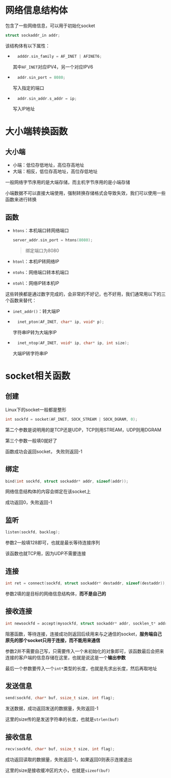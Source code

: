 # 网络信息结构体

包含了一些网络信息，可以用于初始化socket

```c
struct sockaddr_in addr;
```

该结构体有以下属性：

- ```c
	adddr.sin_family = AF_INET | AFINET6;
	```

	其中`AF_INET`对应IPV4，另一个对应IPV6

- ```c
	addr.sin_port = 8080;
	```

	写入指定的端口

- ```c
	addr.sin_addr.s_addr = ip;
	```

	写入IP地址

# 大小端转换函数

## 大小端

- 小端：低位存低地址，高位存高地址
- 大端：相反，低位存高地址，高位存低地址

一般网络字节序用的是大端存储，而主机字节序用的是小端存储

小端数据不可以直接大端使用，强制转换存储格式会导致失效，我们可以使用一些函数来进行转换

## 函数

- `htons`：本机端口转网络端口

	```c
	server_addr.sin_port = htons(8080);
	```

	> 绑定端口为8080

- `htonl`：本机IP转网络IP

- `ntohs`：网络端口转本机端口

- `ntohl`：网络IP转本机IP

这些转换都是通过数字完成的，会非常的不好记，也不好用，我们通常用以下的三个函数来替代：

- `inet_addr()`：转大端IP

- ```c
	inet_pton(AF_INET, char* ip, void* p);
	```

	字符串IP转为大端序IP

- ```c
	inet_ntop(AF_INET, void* ip, char* ip, int size);
	```

	大端IP转字符串IP

# socket相关函数

## 创建

Linux下的socket一般都是整形

```c
int sockfd = socket(AF_INET, SOCK_STREAM | SOCK_DGRAM, 0);
```

第二个参数是说明用的是TCP还是UDP，TCP则用STREAM，UDP则用DGRAM

第三个参数一般填0就好了

函数成功会返回socket， 失败则返回-1

## 绑定

```c
bind(int sockfd, struct sockaddr* addr, sizeof(addr));
```

网络信息结构体的内容会绑定在该socket上

成功返回0，失败返回-1

## 监听

```c
listen(sockfd, backlog);
```

参数2一般填128即可，也就是最长等待连接序列

该函数也就TCP用，因为UDP不需要连接

## 连接

```c
int ret = connect(sockfd, struct sockaddr* destaddr, sizeof(destaddr));
```

参数2填的是目标的网络信息结构体，**而不是自己的**

## 接收连接

```c
int newsockfd = accept(mysockfd, struct sockaddr* addr, socklen_t* addrlen);
```

阻塞函数，等待连接，连接成功则返回后续用来与之通信的socket，**服务端自己原先的那个socket只用于连接，而不能用来通信**

参数2并不需要自己写，只需要传入一个未初始化的对象即可，该函数最后会把来连接的客户端的信息存储在这里，也就是说这是一个**输出参数**

最后一个参数要传入一个`int*`类型的长度，也就是先求出长度，然后再取地址

## 发送信息

```c
send(sockfd, char* buf, ssize_t size, int flag);
```

发送数据，成功返回发送的数据量，失败返回-1

这里的size传的是发送字符串的长度，也就是`strlen(buf)`

## 接收信息

```c
recv(sockfd, char* buf, ssize_t size, int flag);
```

成功返回读取的数据量，失败返回-1，如果返回0则表示连接退出

这里的size是接收缓冲区的大小，也就是`sizeof(buf)`

